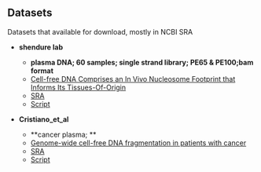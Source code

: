 ## Datasets
Datasets that available for download, mostly in NCBI SRA
* **shendure lab**
  * **plasma DNA; 60 samples; single strand library; PE65 & PE100;bam format**
  * [Cell-free DNA Comprises an In Vivo Nucleosome Footprint that Informs Its Tissues-Of-Origin](https://www.cell.com/fulltext/S0092-8674(15)01569-X)
  * [SRA](https://www.ncbi.nlm.nih.gov/Traces/study/?acc=PRJNA291063)
  * [Script](https://github.com/shendurelab/cfDNA)

* **Cristiano_et_al**
  * **cancer plasma; **
  * [Genome-wide cell-free DNA fragmentation in patients with cancer](https://www.nature.com/articles/s41586-019-1272-6)
  * [SRA](https://www.ncbi.nlm.nih.gov/Traces/study/?acc=SRP162466&o=acc_s%3Aa)
  * [Script](https://github.com/Cancer-Genomics/delfi_scripts)
